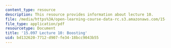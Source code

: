 ```yaml
---
content_type: resource
description: This resource provides information about lecture 10.
file: /media/https%3A/open-learning-course-data-rc.s3.amazonaws.com/15-097-prediction-machine-learning-and-statistics-spring-2012/bd1326207712d907fe3418bcc9043b55_MIT15_097S12_lec10.pdf
file_type: application/pdf
resourcetype: Document
title: '15.097 Lecture 10: Boosting'
uid: bd132620-7712-d907-fe34-18bcc9043b55
---
```

